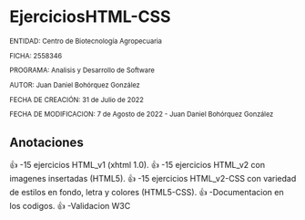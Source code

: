 # EjerciciosHTML-CSS

<sub>
  
ENTIDAD: Centro de Biotecnología Agropecuaria

FICHA: 2558346

PROGRAMA: Analisis y Desarrollo de Software

AUTOR: Juan Daniel Bohórquez González

FECHA DE CREACIÓN: 31 de Julio de 2022

FECHA DE MODIFICACION: 7 de Agosto de 2022 - Juan Daniel Bohórquez González

</sub>

## Anotaciones
👍 -15 ejercicios HTML_v1 (xhtml 1.0).
👍 -15 ejercicios HTML_v2 con imagenes insertadas (HTML5).
👍 -15 ejercicios HTML_v2-CSS con variedad de estilos en fondo, letra y colores (HTML5-CSS).
👍 -Documentacion en los codigos.
👍 -Validacion W3C

